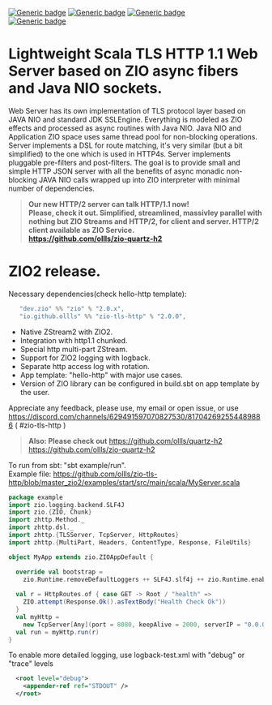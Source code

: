 

[![Generic badge](https://img.shields.io/badge/release-2.0.0-blue)](https://repo1.maven.org/maven2/io/github/ollls/zio-tls-http_3/2.0.0/)
[![Generic badge](https://img.shields.io/badge/Nexus-v1.2--m3-yellow.svg)](https://repo1.maven.org/maven2/io/github/ollls/zio-tls-http_2.13/1.2-m3/)
[![Generic badge](https://img.shields.io/badge/Nexus-v1.1.0--m8-blue.svg)](https://repo1.maven.org/maven2/io/github/ollls/zio-tls-http_2.13/1.1.0-m8)
<br>
[![Generic badge](https://img.shields.io/badge/Hello%20World-template-red)](https://github.com/ollls/hello-http)


# Lightweight Scala TLS HTTP 1.1 Web Server based on ZIO async fibers and Java NIO sockets.
Web Server has its own implementation of TLS protocol layer based on JAVA NIO and standard JDK SSLEngine. Everything is modeled as ZIO effects and processed as async routines with Java NIO. Java NIO and Application ZIO space uses same thread pool for non-blocking operations.
Server implements a DSL for route matching, it's very similar (but a bit simplified) to the one which is used in HTTP4s. Server implements pluggable pre-filters and post-filters. The goal is to provide small and simple HTTP JSON server with all the benefits of async monadic non-blocking JAVA NIO calls wrapped up into ZIO interpreter with minimal number of dependencies.


>**Our new HTTP/2 server can talk HTTP/1.1 now!<br> Please, check it out. Simplified, streamlined, massivley parallel with nothing but ZIO Streams and HTTP/2, for client and server.
HTTP/2 client available as ZIO Service.<br> https://github.com/ollls/zio-quartz-h2**


# ZIO2 release.
Necessary dependencies(check hello-http template):
```scala
   "dev.zio" %% "zio" % "2.0.x",
   "io.github.ollls" %% "zio-tls-http" % "2.0.0",
```

* Native ZStream2 with ZIO2.
* Integration with http1.1 chunked.
* Special http multi-part ZStream.
* Support for ZIO2 logging with logback.
* Separate http access log with rotation.
* App template: "hello-http" with major use cases.
* Version of ZIO library can be configured in build.sbt on app template by the user.

Appreciate any feedback, please use, my email or open issue, or use 
https://discord.com/channels/629491597070827530/817042692554489886   ( #zio-tls-http ) 
<br>

> **Also: Please check out** https://github.com/ollls/quartz-h2  https://github.com/ollls/zio-quartz-h2

To run from sbt:  "sbt example/run". <br>
Example file: https://github.com/ollls/zio-tls-http/blob/master_zio2/examples/start/src/main/scala/MyServer.scala

```scala
package example
import zio.logging.backend.SLF4J
import zio.{ZIO, Chunk}
import zhttp.Method._
import zhttp.dsl._
import zhttp.{TLSServer, TcpServer, HttpRoutes}
import zhttp.{MultiPart, Headers, ContentType, Response, FileUtils}

object MyApp extends zio.ZIOAppDefault {

  override val bootstrap =
    zio.Runtime.removeDefaultLoggers ++ SLF4J.slf4j ++ zio.Runtime.enableWorkStealing
    
  val r = HttpRoutes.of { case GET -> Root / "health" =>
    ZIO.attempt(Response.Ok().asTextBody("Health Check Ok"))
  }
  val myHttp =
    new TcpServer[Any](port = 8080, keepAlive = 2000, serverIP = "0.0.0.0")
  val run = myHttp.run(r)
}

```
To enable more detailed logging, use logback-test.xml with "debug" or "trace" levels

```xml
  <root level="debug">
    <appender-ref ref="STDOUT" />
  </root>
```


